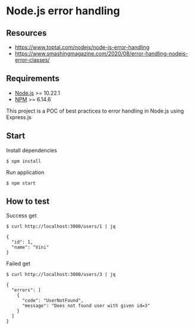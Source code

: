 # Node.js error handling

## Resources

- https://www.toptal.com/nodejs/node-js-error-handling
- https://www.smashingmagazine.com/2020/08/error-handling-nodejs-error-classes/

## Requirements

- [Node.js](https://nodejs.org/en/) >= 10.22.1
- [NPM](https://www.npmjs.com/) >= 6.14.6

This project is a POC of best practices to error handling in Node.js using Express.js

## Start

Install dependencies

```
$ npm install
```

Run application

```
$ npm start
```

## How to test

Success get

```
$ curl http://localhost:3000/users/1 | jq

{
  "id": 1,
  "name": "Vini"
}
```

Failed get

```
$ curl http://localhost:3000/users/3 | jq

{
  "errors": [
    {
      "code": "UserNotFound",
      "message": "Does not found user with given id=3"
    }
  ]
}
```
